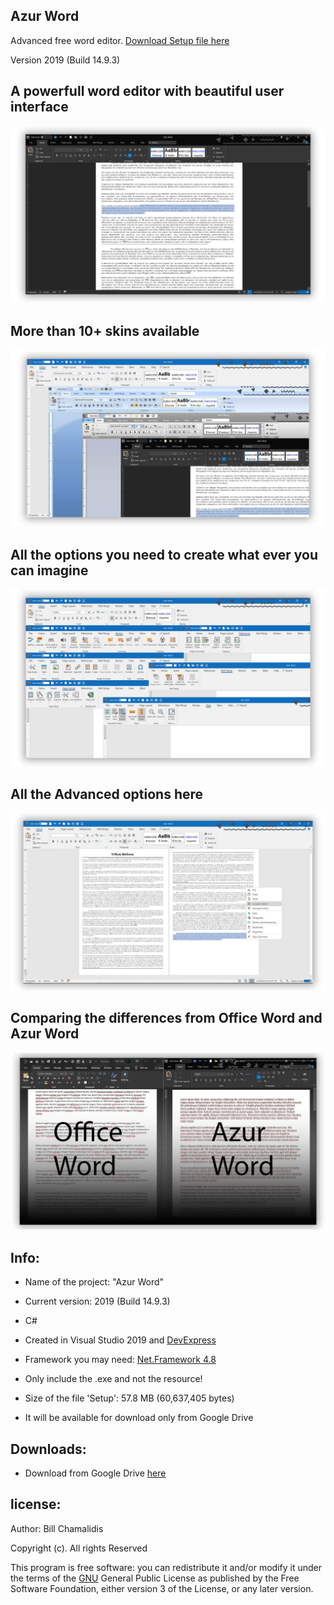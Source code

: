 ## Azur Word
<p> Advanced free word editor. <a href="https://drive.google.com/file/d/1_ZpGUgHJc7k4Wc1hPFfNZEdSWmit64db/view?usp=sharing">Download Setup file here</a> </p>
<p> Version 2019 (Build 14.9.3) </p>

## A powerfull word editor with beautiful user interface

![](img/prev1.jpg)

## More than 10+ skins available

![](img/ShowCust.jpg)

## All the options you need to create what ever you can imagine

![](img/Options.jpg)

## All the Advanced options here

![](img/GUI.jpg)

## Comparing the differences from Office Word and Azur Word

![](img/HardCorb.jpg)


<p> <h2> Info: </h2> </p>

- <p>Name of the project: "Azur Word"</p>
- <p>Current version: 2019 (Build 14.9.3) </p>
- <p>C#</p>
- <p>Created in Visual Studio 2019 and <a href="https://www.devexpress.com/">DevExpress </a> </p>
- <p>Framework you may need: <a href="https://dotnet.microsoft.com/download/dotnet-framework/net48">Net.Framework 4.8</a> </p>
- <p>Only include the .exe and not the resource!</p>
- <p>Size of the file 'Setup': 57.8 MB (60,637,405 bytes) </p>
- <p>It will be available for download only from Google Drive </p>

<p> <h2> Downloads: </h2> </p>

- <p>Download from Google Drive <a href="https://drive.google.com/file/d/1_ZpGUgHJc7k4Wc1hPFfNZEdSWmit64db/view?usp=sharing"> here  </a> </p>


<p><h2>license:</h2></p>

<p>Author: Bill Chamalidis</p>
<p>Copyright (c). All rights Reserved</p>
<p>This program is free software: you can redistribute it and/or modify
    it under the terms of the <a href="https://www.gnu.org/licenses/gpl-3.0.en.html">GNU</a> General Public License as published by
    the Free Software Foundation, either version 3 of the License, or
    any later version.</p>

